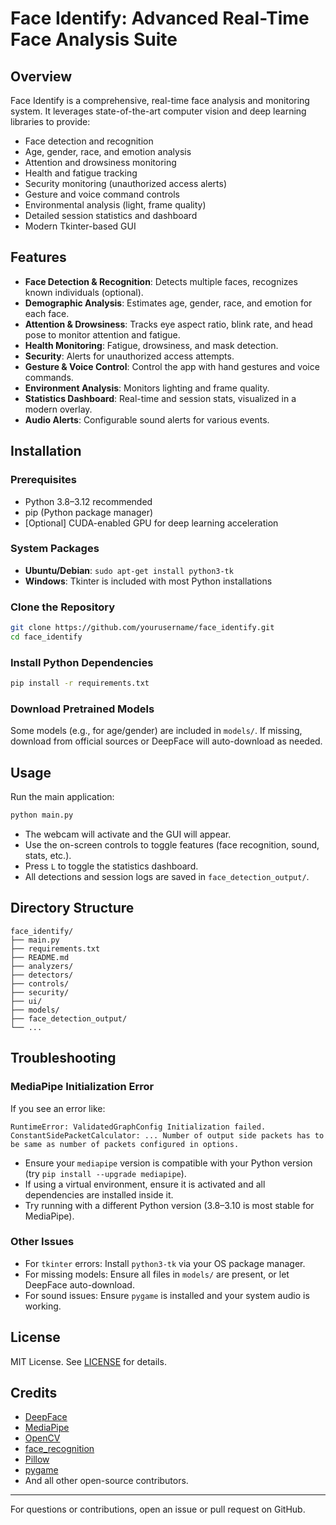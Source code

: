 # Face Identify: Advanced Real-Time Face Analysis Suite

## Overview

Face Identify is a comprehensive, real-time face analysis and monitoring system. It leverages state-of-the-art computer vision and deep learning libraries to provide:

- Face detection and recognition
- Age, gender, race, and emotion analysis
- Attention and drowsiness monitoring
- Health and fatigue tracking
- Security monitoring (unauthorized access alerts)
- Gesture and voice command controls
- Environmental analysis (light, frame quality)
- Detailed session statistics and dashboard
- Modern Tkinter-based GUI

## Features

- **Face Detection & Recognition**: Detects multiple faces, recognizes known individuals (optional).
- **Demographic Analysis**: Estimates age, gender, race, and emotion for each face.
- **Attention & Drowsiness**: Tracks eye aspect ratio, blink rate, and head pose to monitor attention and fatigue.
- **Health Monitoring**: Fatigue, drowsiness, and mask detection.
- **Security**: Alerts for unauthorized access attempts.
- **Gesture & Voice Control**: Control the app with hand gestures and voice commands.
- **Environment Analysis**: Monitors lighting and frame quality.
- **Statistics Dashboard**: Real-time and session stats, visualized in a modern overlay.
- **Audio Alerts**: Configurable sound alerts for various events.

## Installation

### Prerequisites

- Python 3.8–3.12 recommended
- pip (Python package manager)
- [Optional] CUDA-enabled GPU for deep learning acceleration

### System Packages

- **Ubuntu/Debian**: `sudo apt-get install python3-tk`
- **Windows**: Tkinter is included with most Python installations

### Clone the Repository

```bash
git clone https://github.com/yourusername/face_identify.git
cd face_identify
```

### Install Python Dependencies

```bash
pip install -r requirements.txt
```

### Download Pretrained Models

Some models (e.g., for age/gender) are included in `models/`. If missing, download from official sources or DeepFace will auto-download as needed.

## Usage

Run the main application:

```bash
python main.py
```

- The webcam will activate and the GUI will appear.
- Use the on-screen controls to toggle features (face recognition, sound, stats, etc.).
- Press `L` to toggle the statistics dashboard.
- All detections and session logs are saved in `face_detection_output/`.

## Directory Structure

```
face_identify/
├── main.py
├── requirements.txt
├── README.md
├── analyzers/
├── detectors/
├── controls/
├── security/
├── ui/
├── models/
├── face_detection_output/
└── ...
```

## Troubleshooting

### MediaPipe Initialization Error

If you see an error like:

```
RuntimeError: ValidatedGraphConfig Initialization failed.
ConstantSidePacketCalculator: ... Number of output side packets has to be same as number of packets configured in options.
```

- Ensure your `mediapipe` version is compatible with your Python version (try `pip install --upgrade mediapipe`).
- If using a virtual environment, ensure it is activated and all dependencies are installed inside it.
- Try running with a different Python version (3.8–3.10 is most stable for MediaPipe).

### Other Issues

- For `tkinter` errors: Install `python3-tk` via your OS package manager.
- For missing models: Ensure all files in `models/` are present, or let DeepFace auto-download.
- For sound issues: Ensure `pygame` is installed and your system audio is working.

## License

MIT License. See [LICENSE](LICENSE) for details.

## Credits

- [DeepFace](https://github.com/serengil/deepface)
- [MediaPipe](https://github.com/google/mediapipe)
- [OpenCV](https://opencv.org/)
- [face_recognition](https://github.com/ageitgey/face_recognition)
- [Pillow](https://python-pillow.org/)
- [pygame](https://www.pygame.org/)
- And all other open-source contributors.

---

For questions or contributions, open an issue or pull request on GitHub.
